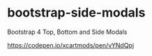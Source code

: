 # bootstrap-side-modals
Bootstrap 4 Top, Bottom and Side Modals

https://codepen.io/xcartmods/pen/vYNdQpj
